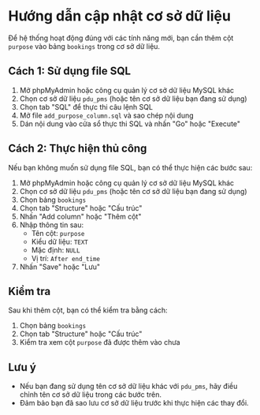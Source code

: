 # Hướng dẫn cập nhật cơ sở dữ liệu

Để hệ thống hoạt động đúng với các tính năng mới, bạn cần thêm cột `purpose` vào bảng `bookings` trong cơ sở dữ liệu.

## Cách 1: Sử dụng file SQL

1. Mở phpMyAdmin hoặc công cụ quản lý cơ sở dữ liệu MySQL khác
2. Chọn cơ sở dữ liệu `pdu_pms` (hoặc tên cơ sở dữ liệu bạn đang sử dụng)
3. Chọn tab "SQL" để thực thi câu lệnh SQL
4. Mở file `add_purpose_column.sql` và sao chép nội dung
5. Dán nội dung vào cửa sổ thực thi SQL và nhấn "Go" hoặc "Execute"

## Cách 2: Thực hiện thủ công

Nếu bạn không muốn sử dụng file SQL, bạn có thể thực hiện các bước sau:

1. Mở phpMyAdmin hoặc công cụ quản lý cơ sở dữ liệu MySQL khác
2. Chọn cơ sở dữ liệu `pdu_pms` (hoặc tên cơ sở dữ liệu bạn đang sử dụng)
3. Chọn bảng `bookings`
4. Chọn tab "Structure" hoặc "Cấu trúc"
5. Nhấn "Add column" hoặc "Thêm cột"
6. Nhập thông tin sau:
   - Tên cột: `purpose`
   - Kiểu dữ liệu: `TEXT`
   - Mặc định: `NULL`
   - Vị trí: `After end_time`
7. Nhấn "Save" hoặc "Lưu"

## Kiểm tra

Sau khi thêm cột, bạn có thể kiểm tra bằng cách:

1. Chọn bảng `bookings`
2. Chọn tab "Structure" hoặc "Cấu trúc"
3. Kiểm tra xem cột `purpose` đã được thêm vào chưa

## Lưu ý

- Nếu bạn đang sử dụng tên cơ sở dữ liệu khác với `pdu_pms`, hãy điều chỉnh tên cơ sở dữ liệu trong các bước trên.
- Đảm bảo bạn đã sao lưu cơ sở dữ liệu trước khi thực hiện các thay đổi.

